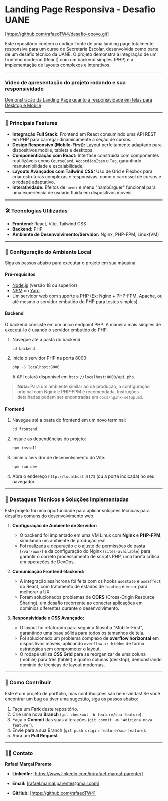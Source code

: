 # Landing Page Responsiva - Desafio UANE

[https://github.com/rafaeoTW4/desafio-opovo.git]

Este repositório contém o código-fonte de uma landing page totalmente responsiva para um curso de Secretaria Escolar, desenvolvida como parte de um desafio técnico da UANE. O projeto demonstra a integração de um frontend moderno (React) com um backend simples (PHP) e a implementação de layouts complexos e interativos.

---

### Vídeo de apresentação do projeto rodando e sua responsividade

[Demonstração da Landing Page quanto à responsividade em telas para Desktop e Mobile](https://drive.google.com/file/d/1GUf6Qcb71f_wsQL5iGb_geH-CsC-oSYV/view?usp=sharing)

---

### 🚀 Principais Features

* **Integração Full Stack:** Frontend em React consumindo uma API REST em PHP para carregar dinamicamente a seção de cursos.
* **Design Responsivo (Mobile-First):** Layout perfeitamente adaptado para dispositivos mobile, tablets e desktops.
* **Componentização com React:** Interface construída com componentes reutilizáveis como `CourseCard`, `AccordionItem` e `Tag`, garantindo manutenibilidade e escalabilidade.
* **Layouts Avançados com Tailwind CSS:** Uso de Grid e Flexbox para criar estruturas complexas e responsivas, como o carrossel de cursos e o rodapé adaptativo.
* **Interatividade:** Efeitos de `hover` e menu "hambúrguer" funcional para uma experiência de usuário fluida em dispositivos móveis.

---

### 🛠️ Tecnologias Utilizadas

* **Frontend:** React, Vite, Tailwind CSS
* **Backend:** PHP
* **Ambiente de Desenvolvimento/Servidor:** Nginx, PHP-FPM, Linux(VM)

---

### 🏁 Configuração do Ambiente Local

Siga os passos abaixo para executar o projeto em sua máquina.

#### Pré-requisitos
* [Node.js](https://nodejs.org/en/) (versão 18 ou superior)
* [NPM](https://www.npmjs.com/) ou [Yarn](https://yarnpkg.com/)
* Um servidor web com suporte a PHP (Ex: Nginx + PHP-FPM, Apache, ou até mesmo o servidor embutido do PHP para testes simples).

#### Backend

O backend consiste em um único endpoint PHP. A maneira mais simples de executá-lo é usando o servidor embutido do PHP.

1.  Navegue até a pasta do backend:
    ```bash
    cd backend
    ```
2.  Inicie o servidor PHP na porta 8000:
    ```bash
    php -S localhost:8000
    ```
    A API estará disponível em `http://localhost:8000/api.php`.

> **Nota:** Para um ambiente similar ao de produção, a configuração original com Nginx e PHP-FPM é recomendada. Instruções detalhadas podem ser encontradas em `docs/nginx-setup.md`.

#### Frontend

1.  Navegue até a pasta do frontend em um novo terminal:
    ```bash
    cd frontend
    ```
2.  Instale as dependências do projeto:
    ```bash
    npm install
    ```
3.  Inicie o servidor de desenvolvimento do Vite:
    ```bash
    npm run dev
    ```
4.  Abra o endereço `http://localhost:5173` (ou a porta indicada) no seu navegador.

---

### 🧠 Destaques Técnicos e Soluções Implementadas

Este projeto foi uma oportunidade para aplicar soluções técnicas para desafios comuns do desenvolvimento web.

1.  **Configuração de Ambiente de Servidor:**
    * O backend foi implantado em uma VM Linux com **Nginx** e **PHP-FPM**, simulando um ambiente de produção real.
    * Foi realizada a depuração e o ajuste de permissões de pasta (`/var/www/`) e da configuração do Nginx (`sites-available`) para garantir o correto processamento de scripts PHP, uma tarefa crítica em operações de DevOps.

2.  **Comunicação Frontend-Backend:**
    * A integração assíncrona foi feita com os hooks `useState` e `useEffect` do React, com tratamento de estados de `loading` e `error` para melhorar a UX.
    * Foram solucionados problemas de **CORS** (Cross-Origin Resource Sharing), um desafio recorrente ao conectar aplicações em domínios diferentes durante o desenvolvimento.

3.  **Responsividade e CSS Avançado:**
    * O layout foi refatorado para seguir a filosofia "Mobile-First", garantindo uma base sólida para todos os tamanhos de tela.
    * Foi solucionado um problema complexo de **overflow horizontal** em dispositivos móveis, aplicando `overflow-x: hidden` de forma estratégica sem comprometer o layout.
    * O rodapé utiliza **CSS Grid** para se reorganizar de uma coluna (mobile) para três (tablet) e quatro colunas (desktop), demonstrando domínio de técnicas de layout modernas.

---

### 🤝 Como Contribuir

Este é um projeto de portfólio, mas contribuições são bem-vindas! Se você encontrar um bug ou tiver uma sugestão, siga os passos abaixo:

1.  Faça um **Fork** deste repositório.
2.  Crie uma nova **Branch** (`git checkout -b feature/sua-feature`).
3.  Faça o **Commit** das suas alterações (`git commit -m 'Adiciona nova feature'`).
4.  Envie para a sua Branch (`git push origin feature/sua-feature`).
5.  Abra um **Pull Request**.

---

### 👨‍💻 Contato

**Rafael Marçal Parente**

* **LinkedIn:** [https://www.linkedin.com/in/rafael-marcal-parente/]

* **Email:** [rafael.marcal.parente@gmail.com]

* **GitHub:** [https://github.com/rafaeoTW4]